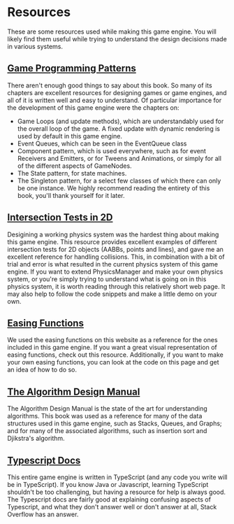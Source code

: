 
# Resources
These are some resources used while making this game engine. You will likely find them useful while trying to understand the design decisions made in various systems.

## [Game Programming Patterns](https://gameprogrammingpatterns.com/contents.html)
There aren't enough good things to say about this book. So many of its chapters are excellent resources for designing games or game engines, and all of it is written well and easy to understand. Of particular importance for the development of this game engine were the chapters on:

* Game Loops (and update methods), which are understandably used for the overall loop of the game. A fixed update with dynamic rendering is used by default in this game engine.
* Event Queues, which can be seen in the EventQueue class
* Component pattern, which is used everywhere, such as for event Receivers and Emitters, or for Tweens and  Animations, or simply for all of the different aspects of GameNodes.
* The State pattern, for state machines.
* The Singleton pattern, for a select few classes of which there can only be one instance.
We highly recommend reading the entirety of this book, you'll thank yourself for it later.

## [Intersection Tests in 2D](https://noonat.github.io/intersect/)
Desigining a working physics system was the hardest thing about making this game engine. This resource provides excellent examples of different intersection tests for 2D objects (AABBs, points and lines), and gave me an excellent reference for handling collisions. This, in combination with a bit of trial and error is what resulted in the current physics system of this game engine. If you want to extend PhysicsManager and make your own physics system, or you're simply trying to understand what is going on in this physics system, it is worth reading through this relatively short web page. It may also help to follow the code snippets and make a little demo on your own.

## [Easing Functions](https://easings.net/)
We used the easing functions on this website as a reference for the ones included in this game engine. If you want a great visual representation of easing functions, check out this resource. Additionally, if you want to make your own easing functions, you can look at the code on this page and get an idea of how to do so.

## [The Algorithm Design Manual](https://www3.cs.stonybrook.edu/~skiena/)
The Algorithm Design Manual is the state of the art for understanding algorithms. This book was used as a reference for many of the data structures used in this game engine, such as Stacks, Queues, and Graphs; and for many of the associated algorithms, such as insertion sort and Djikstra's algorithm.

## [Typescript Docs](https://www.typescriptlang.org/docs/)
This entire game engine is written in TypeScript (and any code you write will be in TypeScript). If you know Java or Javascript, learning TypeScript shouldn't be too challenging, but having a resource for help is always good. The Typescript docs are fairly good at explaining confusing aspects of Typescript, and what they don't answer well or don't answer at all, Stack Overflow has an answer.
